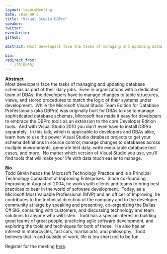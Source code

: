 ```yaml
---
layout: legacyMeeting
date: 2010-09-5
title: "Visual Studio DBPro"
speaker:
twitter:
eventbrite:
github:

abstract: Most developers face the tasks of managing and updating database schemas as part of their daily jobs.&nbsp; Even in organizations with a dedicated team of DBAs, the developers have to manage changes to table structures, views, and stored procedures to match the logic of their systems under development.&nbsp; While the Microsoft Visual Studio Team Edition for Database Professionals (aka DBPro) was originally built for DBAs to use to manage sophisticated database schemas, Microsoft has made it easy for developers to embrace the DBPro tools as an extension to the core Developer Edition tools.&nbsp; And with Visual Studio 2010 you don&#8217;t even have to install DBPro separately.&nbsp; In this talk, which is applicable to developers and DBAs alike, learn how to use the power Visual Studio database projects to get your schema definitions in source control, manage changes to databases across multiple environments, generate test data, write executable database test cases, and more.&nbsp; No matter which version of Visual Studio you use, you&#8217;ll find tools that will make your life with data much easier to manage.

bio:
redirect_from:
  - /2010/08/
---
```


<p><strong>Abstract<br />
</strong>Most developers face the tasks of managing and updating database schemas as part of their daily jobs.&nbsp; Even in organizations with a dedicated team of DBAs, the developers have to manage changes to table structures, views, and stored procedures to match the logic of their systems under development.&nbsp; While the Microsoft Visual Studio Team Edition for Database Professionals (aka DBPro) was originally built for DBAs to use to manage sophisticated database schemas, Microsoft has made it easy for developers to embrace the DBPro tools as an extension to the core Developer Edition tools.&nbsp; And with Visual Studio 2010 you don&#8217;t even have to install DBPro separately.&nbsp; In this talk, which is applicable to developers and DBAs alike, learn how to use the power Visual Studio database projects to get your schema definitions in source control, manage changes to databases across multiple environments, generate test data, write executable database test cases, and more.&nbsp; No matter which version of Visual Studio you use, you&#8217;ll find tools that will make your life with data much easier to manage.</p>
<p><strong>Bio<br />
<span style="font-weight: normal;">Todd Girvin heads the Microsoft Technology Practice and is a Principal Technology Consultant at Improving Enterprises. &nbsp;Since co-founding Improving in August of 2004, he works with clients and teams to bring best practices to bear in the world of software development. &nbsp;Today, as a Microsoft Most Valuable Professional (MVP) and an officer of Improving, he contributes to the technical direction of the company and to the developer community at large by speaking and presenting, co-organizing the Dallas C# SIG, consulting with customers, and discussing technology and team solutions to anyone who will listen.&nbsp; Todd has a special interest in building great teams of great people, practicing agile software development, and exploring the tools and techniques for both of those.&nbsp; He also has an interest in motorcycles, fast cars, martial arts, and philosophy.&nbsp; Todd believes that in and outside of work, life is too short not to be fun.</span></strong></p>
<p>Register for the meeting <a href="http://www.eventbrite.com/event/812642636" target="_blank">here</a>.</p>

